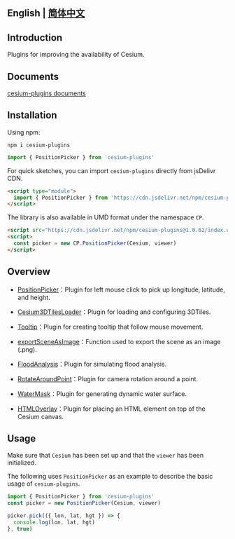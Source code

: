 ## English | [简体中文](https://github.com/syzdev/cesium-plugins/blob/master/README.zh.md)

## Introduction

Plugins for improving the availability of Cesium.

## Documents

[cesium-plugins documents](https://syzdev.cn/cesium-plugins-docs/)

## Installation

Using npm:

```shell
npm i cesium-plugins
```

```javascript
import { PositionPicker } from 'cesium-plugins'
```

For quick sketches, you can import `cesium-plugins` directly from jsDelivr CDN.

```html
<script type="module">
  import { PositionPicker } from 'https://cdn.jsdelivr.net/npm/cesium-plugins@1.0.62/index.js'
</script>
```

The library is also available in UMD format under the namespace `CP`.

```html
<script src="https://cdn.jsdelivr.net/npm/cesium-plugins@1.0.62/index.umd.js"></script>
<script>
  const picker = new CP.PositionPicker(Cesium, viewer)
</script>
```

## Overview

- [PositionPicker](https://syzdev.cn/cesium-plugins-docs/docs/PositionPicker.html)：Plugin for left mouse click to pick up longitude, latitude, and height.

- [Cesium3DTilesLoader](https://syzdev.cn/cesium-plugins-docs/docs/Cesium3DTilesLoader.html)：Plugin for loading and configuring 3DTiles.

- [Tooltip](https://syzdev.cn/cesium-plugins-docs/docs/Tooltip.html)：Plugin for creating tooltip that follow mouse movement.

- [exportSceneAsImage](https://syzdev.cn/cesium-plugins-docs/docs/exportSceneAsImage.html)：Function used to export the scene as an image (.png).

- [FloodAnalysis](https://syzdev.cn/cesium-plugins-docs/docs/FloodAnalysis.html)：Plugin for simulating flood analysis.

- [RotateAroundPoint](https://syzdev.cn/cesium-plugins-docs/docs/RotateAroundPoint.html)：Plugin for camera rotation around a point.

- [WaterMask](https://syzdev.cn/cesium-plugins-docs/docs/WaterMask.html)：Plugin for generating dynamic water surface.

- [HTMLOverlay](https://syzdev.cn/cesium-plugins-docs/docs/HTMLOverlay.html)：Plugin for placing an HTML element on top of the Cesium canvas.

## Usage

Make sure that `Cesium` has been set up and that the `viewer` has been initialized.

The following uses `PositionPicker` as an example to describe the basic usage of `cesium-plugins`.

```javascript
import { PositionPicker } from 'cesium-plugins'
const picker = new PositionPicker(Cesium, viewer)

picker.pick(({ lon, lat, hgt }) => {
  console.log(lon, lat, hgt)
}, true)
```